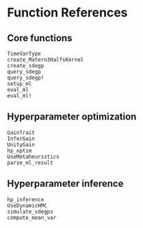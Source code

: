 # Function References

## Core functions
```@docs
TimeVarType
create_Matern3HalfsKernel
create_sdegp
query_sdegp
query_sdegp!
setup_ml
eval_ml
eval_ml!
```

## Hyperparameter optimization
```@docs
GainTrait
InferGain
UnityGain
hp_optim
UseMetaheuristics
parse_ml_result
```

## Hyperparameter inference
```@docs
hp_inference
UseDynamicHMC
simulate_sdegps
compute_mean_var
```
